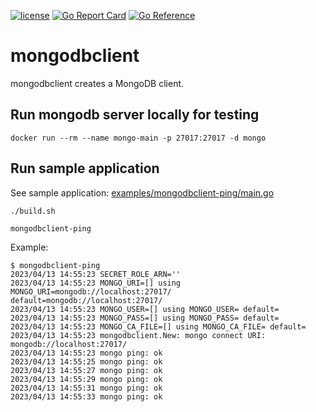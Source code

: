 [![license](http://img.shields.io/badge/license-MIT-blue.svg)](https://github.com/udhos/mongodbclient/blob/main/LICENSE)
[![Go Report Card](https://goreportcard.com/badge/github.com/udhos/mongodbclient)](https://goreportcard.com/report/github.com/udhos/mongodbclient)
[![Go Reference](https://pkg.go.dev/badge/github.com/udhos/mongodbclient.svg)](https://pkg.go.dev/github.com/udhos/mongodbclient)

# mongodbclient

mongodbclient creates a MongoDB client.

## Run mongodb server locally for testing

```
docker run --rm --name mongo-main -p 27017:27017 -d mongo
```

## Run sample application

See sample application: [examples/mongodbclient-ping/main.go](examples/mongodbclient-ping/main.go)

```
./build.sh

mongodbclient-ping
```

Example:

```
$ mongodbclient-ping
2023/04/13 14:55:23 SECRET_ROLE_ARN=''
2023/04/13 14:55:23 MONGO_URI=[] using MONGO_URI=mongodb://localhost:27017/ default=mongodb://localhost:27017/
2023/04/13 14:55:23 MONGO_USER=[] using MONGO_USER= default=
2023/04/13 14:55:23 MONGO_PASS=[] using MONGO_PASS= default=
2023/04/13 14:55:23 MONGO_CA_FILE=[] using MONGO_CA_FILE= default=
2023/04/13 14:55:23 mongodbclient.New: mongo connect URI: mongodb://localhost:27017/
2023/04/13 14:55:23 mongo ping: ok
2023/04/13 14:55:25 mongo ping: ok
2023/04/13 14:55:27 mongo ping: ok
2023/04/13 14:55:29 mongo ping: ok
2023/04/13 14:55:31 mongo ping: ok
2023/04/13 14:55:33 mongo ping: ok
```
